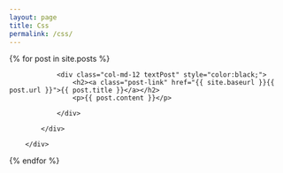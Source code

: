 ```yaml
---
layout: page
title: Css
permalink: /css/
---
```

{% for post in site.posts %}

<div class="col-md-12 post">
			<div class="row">

				<div class="col-md-12 textPost" style="color:black;">
					<h2><a class="post-link" href="{{ site.baseurl }}{{ post.url }}">{{ post.title }}</a></h2>
				    <p>{{ post.content }}</p>

				</div>

			</div>

		</div>

{% endfor %}
